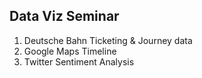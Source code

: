 ## Data Viz Seminar

1. Deutsche Bahn Ticketing & Journey data
2. Google Maps Timeline
3. Twitter Sentiment Analysis
